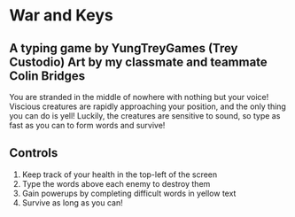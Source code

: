 #  War and Keys
A typing game by YungTreyGames (Trey Custodio)
Art by my classmate and teammate Colin Bridges
-

You are stranded in the middle of nowhere with nothing but your voice! 
Viscious creatures are rapidly approaching your position, 
and the only thing you can do is yell!
Luckily, the creatures are sensitive to sound,
so type as fast as you can to form words and survive!

##  Controls
1. Keep track of your health in the top-left of the screen
2. Type the words above each enemy to destroy them
3. Gain powerups by completing difficult words in yellow text
4. Survive as long as you can!

